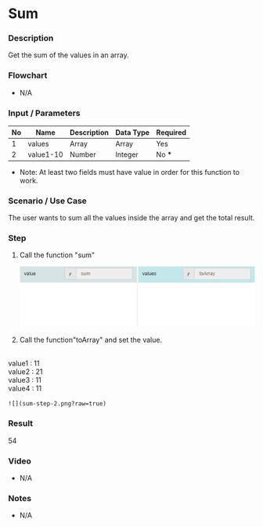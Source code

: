 ﻿# Sum

### Description

Get the sum of the values in an array.

### Flowchart

- N/A 

### Input / Parameters

| No | Name | Description | Data Type | Required |
| ------ | ------ | ------ |------ | ------ |
| 1 | values | Array | Array | Yes  |
| 2 | value1-10 | Number | Integer | No __*__ | 

* Note: At least two fields must have value in order for this function to work.

### Scenario / Use Case

The user wants to sum all the values inside the array and get the total result.

### Step

1. Call the function "sum"

    ![](sum-step-1.png?raw=true)

2. Call the function"toArray" and set the value.
</br>
value1  : 11<br />
value2  : 21<br />
value3  : 11<br />
value4  : 11<br />

    ![](sum-step-2.png?raw=true)

### Result

54

### Video

- N/A

<!--[![Video](http://i.imgur.com/Ot5DWAW.png)](https://youtu.be/StTqXEQ2l-Y?t=35s)-->

### Notes

- N/A